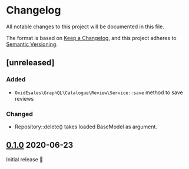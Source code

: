 # Changelog
All notable changes to this project will be documented in this file.

The format is based on [Keep a Changelog](https://keepachangelog.com/en/1.0.0/),
and this project adheres to [Semantic Versioning](https://semver.org/spec/v2.0.0.html).

## [unreleased]

### Added

- `OxidEsales\GraphQL\Catalogue\Review\Service::save` method to save reviews

### Changed

- Repository::delete() takes loaded BaseModel as argument.


## [0.1.0] 2020-06-23

Initial release 🎉

[0.1.0]: https://github.com/OXID-eSales/graphql-catalogue-module/releases/tag/v0.1.0
